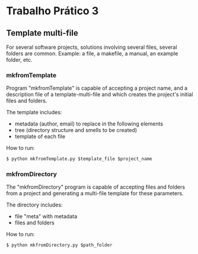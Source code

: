 # Trabalho Prático 3
## Template multi-file

For several software projects, solutions involving several files, several folders are common. Example: a file, a makefile, a manual, an example folder, etc. 

### mkfromTemplate
Program "mkfromTemplate" is capable of accepting a project name, and a description file of a template-multi-file and which creates the project's initial files and folders.

The template includes:
* metadata (author, email) to replace in the following elements
* tree (directory structure and smells to be created)
* template of each file

How to run:
```py
$ python mkfromTemplate.py $template_file $project_name
```

### mkfromDirectory
The "mkfromDirectory" program is capable of accepting files and folders from a project and generating a multi-file template for these parameters.

The directory includes:
* file "meta" with metadata
* files and folders

How to run:
```py
$ python mkfromDirectory.py $path_folder
```
